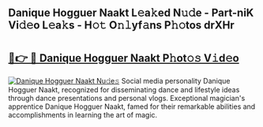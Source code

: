 ## Danique Hogguer Naakt L𝚎a𝚔ed N𝚞𝚍e - Part-niK Vi𝚍𝚎o L𝚎a𝚔s - H𝚘𝚝 O𝚗𝚕yf𝚊ns P𝚑𝚘tos drXHr

# <h2><a href="http://kf9lro5.oniu.top/?m=Danique+Hogguer+Naakt">🔗👉 🔴 Danique Hogguer Naakt P𝚑ot𝚘𝚜 V𝚒d𝚎o</a></h2>

[![Danique Hogguer Naakt Nu𝚍e𝚜](https://i.imgur.com/0qMVB7G.gif)](http://kf9lro5.oniu.top/?m=Danique+Hogguer+Naakt)
Social media personality Danique Hogguer Naakt, recognized for disseminating dance and lifestyle ideas through dance presentations and personal vlogs. Exceptional magician's apprentice Danique Hogguer Naakt, famed for their remarkable abilities and accomplishments in learning the art of magic.  
